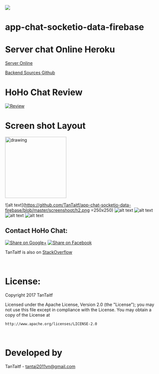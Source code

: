 <img src="https://github.com/favicon.ico">

# app-chat-socketio-data-firebase

# Server chat Online Heroku
[Server Online](https://dashboard.heroku.com/apps/chat-online-android/deploy/heroku-git)

[Backend Sources Github](https://github.com/TanTaitf/server-chat-socketio)
# HoHo Chat Review
[![Review](https://img.youtube.com/vi/om1McdCPX54/0.jpg)](http://youtu.be/om1McdCPX54)

# Screen shot Layout
<img src="https://github.com/TanTaitf/app-chat-socketio-data-firebase/blob/master/screenshoot/h1.png" alt="drawing" style="width: 200px;"/>

![alt text](https://github.com/TanTaitf/app-chat-socketio-data-firebase/blob/master/screenshoot/h2.png =250x250)
![alt text](https://github.com/TanTaitf/app-chat-socketio-data-firebase/blob/master/screenshoot/h3.png)
![alt text](https://github.com/TanTaitf/app-chat-socketio-data-firebase/blob/master/screenshoot/h4.png)
![alt text](https://github.com/TanTaitf/app-chat-socketio-data-firebase/blob/master/screenshoot/h8.png)
![alt text](https://github.com/TanTaitf/app-chat-socketio-data-firebase/blob/master/screenshoot/h9.png)
</br>

## Contact HoHo Chat:

[![Share on Google+](https://github.com/PhilJay/MPAndroidChart/blob/master/design/googleplus_icon.png)](https://plus.google.com/u/0/105144965645873963797)
[![Share on Facebook](https://github.com/PhilJay/MPAndroidChart/blob/master/design/facebook_icon.png)](https://www.facebook.com/huynh.taj)

TanTaitf is also on [StackOverflow](https://stackexchange.com/users/13328579/t%C3%A0i-hu%E1%BB%B3nh)

<br/>

# License:

Copyright 2017 TanTaitf

Licensed under the Apache License, Version 2.0 (the "License");
you may not use this file except in compliance with the License.
You may obtain a copy of the License at

    http://www.apache.org/licenses/LICENSE-2.0

<br/>

# Developed by

TanTaitf - tantaj2011vn@gmail.com
